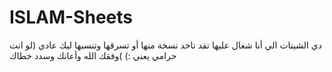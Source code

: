 # ISLAM-Sheets
دي الشيتات الي أنا شغال عليها تقد تاخد نسخة منها أو تسرقها وتنسبها ليك عادي (لو انت حرامي يعني :) )وفقك الله وأعانك وسدد خطاك
